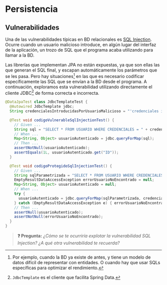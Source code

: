 # Persistencia
## Vulnerabilidades

Una de las vulnerabilidades típicas en BD relacionales es [SQL Injection](https://es.wikipedia.org/wiki/Inyecci%C3%B3n_SQL). Ocurre cuando un usuario malicioso introduce, en algún lugar del interfaz de la aplicación, un trozo de SQL que el programa acaba utilizando para llamar a la BD. 

Las librerías que implementan JPA no están expuestas, ya que son ellas las que generan el SQL final, y escapan automáticamente los parámetros que se les pasa. Pero hay situaciones[^1] en las que es necesario codificar específicamente las SQL que se envían a la BD desde el programa. A continuación, exploramos esta vulnerabilidad utilizando directamente el cliente JDBC[^2] de forma correcta e incorrecta.

```java
@DataJpaTest class JdbcTemplateTest {
  @Autowired JdbcTemplate jdbc;
  String credencialesIntroducidasPorUsuarioMalicioso = "'credenciales incorrectas' OR ID = 1";

  @Test void codigoVulnerableSqlInjectionTest() {
    // Given ...
    String sql = "SELECT * FROM USUARIO WHERE CREDENCIALES = " + credencialesIntroducidasPorUsuarioMalicioso;
    // When ...
    Map<String, Object> usuarioAutenticado = jdbc.queryForMap(sql);
    // Then ...
    assertNotNull(usuarioAutenticado);
    assertEquals(1L, usuarioAutenticado.get("ID"));
  }

  @Test void codigoProtegidoSqlInjectionTest() {
    // Given ...
    String sqlParametrizada = "SELECT * FROM USUARIO WHERE CREDENCIALES = ?";
    EmptyResultDataAccessException errorUsuarioNoEncontrado = null;
    Map<String, Object> usuarioAutenticado = null;
    // When ...
    try {
      usuarioAutenticado = jdbc.queryForMap(sqlParametrizada, credencialesIntroducidasPorUsuarioMalicioso);
    } catch (EmptyResultDataAccessException e) { errorUsuarioNoEncontrado = e; }
    // Then ...
    assertNull(usuarioAutenticado);
    assertNotNull(errorUsuarioNoEncontrado);
  }
}
```

> **❓ Pregunta:** _¿Cómo se te ocurriría explotar la vulnerabilidad SQL Injection? ¿A qué otra vulnerabilidad te recuerda?_

[^1]: Por ejemplo, cuando la BD ya existe de antes, y tiene un modelo de datos difícil de representar con entidades. O cuando hay que usar SQLs específicas para optimizar el rendimiento.

[^2]: `JdbcTemplate` es el cliente que facilita Spring Data.